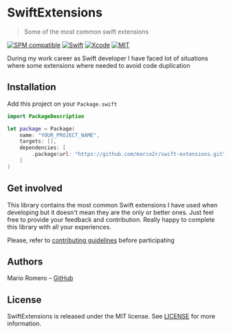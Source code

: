 # SwiftExtensions
> Some of the most common swift extensions

[![SPM compatible](https://img.shields.io/badge/SPM-Compatible-brightgreen.svg?style=flat)](https://swift.org/package-manager/)
[![Swift](https://img.shields.io/badge/Swift-5.5-green.svg)](https://swift.org)
[![Xcode](https://img.shields.io/badge/Xcode-13.4-blue.svg)](https://developer.apple.com/xcode)
[![MIT](https://img.shields.io/badge/License-MIT-red.svg)](https://opensource.org/licenses/MIT)

During my work career as Swift developer I have faced lot of situations where some extensions where needed to avoid code duplication

## Installation

Add this project on your `Package.swift`

```swift
import PackageDescription

let package = Package(
    name: "YOUR_PROJECT_NAME",
    targets: [],
    dependencies: [
        .package(url: "https://github.com/mario2r/swift-extensions.git", from: "1.0.0")
    ]
)
```

## Get involved

This library contains the most common Swift extensions I have used when developing but it doesn't mean they are the only or better ones. 
Just feel free to provide your feedback and contribution. Really happy to complete this library with all your experiences.

Please, refer to [contributing guidelines](https://github.com/mario2r/swift-extensions/blob/main/CONTRIBUTING.md) before participating

## Authors

Mario Romero – [GitHub](https://github.com/mario2r)

## License

SwiftExtensions is released under the MIT license. See [LICENSE](https://github.com/mario2r/swift-extensions/blob/main/LICENSE) for more information.
